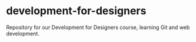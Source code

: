 # development-for-designers

Repository for our Development for Designers course, learning Git and web development.
